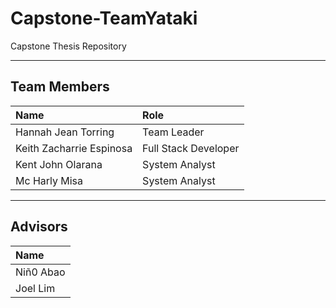 # Capstone-TeamYataki
Capstone Thesis Repository 

------------------------------------------------------

## Team Members 
| Name | Role | 
|:-----|:-----|
|Hannah Jean Torring|Team Leader|
|Keith Zacharrie Espinosa|Full Stack Developer|
|Kent John Olarana|System Analyst|
|Mc Harly Misa|System Analyst|

-------------------------------------------------------

## Advisors
| Name |
|:-----|
|Niñ0 Abao| 
|Joel Lim|
